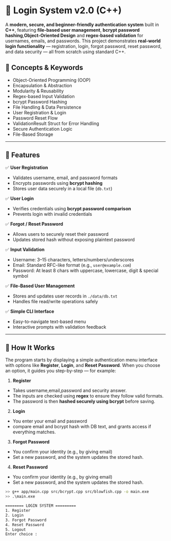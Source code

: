 # 🔐 Login System v2.0 (C++)

A **modern, secure, and beginner-friendly authentication system** built in **C++**, featuring **file-based user management**, **bcrypt password hashing**,**Object-Oriented Design** and **regex-based validation** for usernames, emails, and passwords. This project demonstrates **real-world login functionality** — registration, login, forgot password, reset password, and data security — all from scratch using standard C++.


## 🧠 Concepts & Keywords

- Object-Oriented Programming (OOP)  
- Encapsulation & Abstraction  
- Modularity & Reusability  
- Regex-based Input Validation  
- bcrypt Password Hashing  
- File Handling & Data Persistence  
- User Registration & Login  
- Password Reset Flow  
- ValidationResult Struct for Error Handling  
- Secure Authentication Logic  
- File-Based Storage  



---

## 🚀 Features

✅ **User Registration**  
- Validates username, email, and password formats  
- Encrypts passwords using **bcrypt hashing**  
- Stores user data securely in a local file (`db.txt`)

✅ **User Login**  
- Verifies credentials using **bcrypt password comparison**  
- Prevents login with invalid credentials

✅ **Forgot / Reset Password**  
- Allows users to securely reset their password  
- Updates stored hash without exposing plaintext password

✅ **Input Validation**  
- Username: 3–15 characters, letters/numbers/underscores  
- Email: Standard RFC-like format (e.g., `user@example.com`)  
- Password: At least 8 chars with uppercase, lowercase, digit & special symbol  

✅ **File-Based User Management**  
- Stores and updates user records in `./data/db.txt`  
- Handles file read/write operations safely

✅ **Simple CLI Interface**  
- Easy-to-navigate text-based menu  
- Interactive prompts with validation feedback

---


## 🧩 How It Works
The program starts by displaying a simple authentication menu interface with options like **Register**, **Login**, and **Reset Password**. 
When you choose an option, it guides you step-by-step — for example:

1. **Register** 
- Takes username,email,password and security answer.
- The inputs are checked using **regex** to ensure they follow valid formats. 
- The password is then **hashed securely using bcrypt** before saving.

2. **Login**
- You enter your email and password
- compare email and bcrypt hash with DB text, and grants access if everything matches.

3. **Forgot Password**
- You confirm your identity (e.g., by giving email)
- Set a new password, and the system updates the stored hash.

4. **Reset Password**
- You confirm your identity (e.g., by giving email)
- Set a new password, and the system updates the stored hash.

```bash
>> g++ app/main.cpp src/bcrypt.cpp src/blowfish.cpp -o main.exe
>> .\main.exe

======== LOGIN SYSTEM =========
1. Register
2. Login
3. Forgot Password
4. Reset Password
5. Logout
Enter choice :


```

